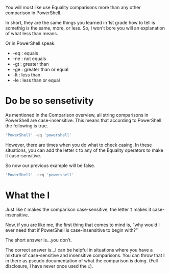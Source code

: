 You will most like use Equality comparisons more than any other comparison in PowerShell. 

In short, they are the same things you learned in 1st grade how to tell is somethig is the same, more, or less. So, I won't bore you will an explanation of what less than means.

Or in PowerShell speak:
- -eq : equals
- -ne : not equals
- -gt : greater than
- -ge : greater than or equal
- -lt : less than
- -le : less than or equal

# Do be so sensetivity
As mentioned in the Comparison overview, all string comparisons in PowerShell are case-insensitive. This means that according to PowerShell the following is true.

~~~PowerShell
'PowerShell' -eq 'powershell'
~~~

However, there are times when you do what to check casing. In these situations, you can add the letter `C` to any of the Equality operators to make it case-sensitive. 

So now our previous example will be false.

~~~PowerShell
'PowerShell' -ceq 'powershell'
~~~

# What the I
Just like `C` makes the comparison case-sensitive, the letter `I` makes it case-insensitive.

Now, if you are like me, the first thing that comes to mind is, “why would I ever need that if PowerShell is case-insensitive to begin with?”

The short answer is...you don’t.

The correct answer is...I can be helpful in situations where you have a mixture of case-sensitive and insensitive comparisons. You can throw that I in there as pseudo documentation of what the comparison is doing. (Full disclosure, I have never once used the `I`).
